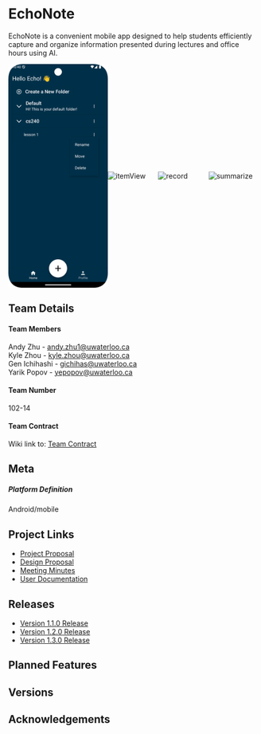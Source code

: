 # EchoNote

EchoNote is a convenient mobile app designed to help students efficiently capture and organize information presented during lectures and office hours using AI.

<div style="display: flex; justify-content: space-around; align-items: center;">
    <img src="app/src/main/res/drawable/item.png" alt="item" width="200" />
    <img src="pp/src/main/res/drawable/itemView.png" alt="itemView" width="200" />
    <img src="pp/src/main/res/drawable/record.png" alt="record" width="200" />
    <img src="pp/src/main/res/drawable/summarize.png" alt="summarize" width="200" />
</div>

## Team Details

#### Team Members
Andy Zhu - andy.zhu1@uwaterloo.ca  
Kyle Zhou - kyle.zhou@uwaterloo.ca  
Gen Ichihashi - gichihas@uwaterloo.ca  
Yarik Popov - yepopov@uwaterloo.ca

#### Team Number
102-14

#### Team Contract
Wiki link to: [Team Contract](../../wikis/Team-Contract)

## Meta

##### Platform Definition
Android/mobile


## Project Links
- [Project Proposal](../../wikis/Project-Proposal)
- [Design Proposal](../../wikis/Design-Proposal)
- [Meeting Minutes](../../wikis/Meeting-Minutes)
- [User Documentation](../../wikis/User-Documentation)

## Releases
- [Version 1.1.0 Release](../../wikis/Version-1.1.0-Releases)
- [Version 1.2.0 Release](../../wikis/Version-1.2.0-Releases)
- [Version 1.3.0 Release](../../wikis/Version-1.3.0-Releases)

## Planned Features

## Versions

## Acknowledgements



